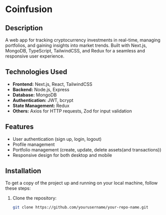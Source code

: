 # Coinfusion

## Description

A web app for tracking cryptocurrency investments in real-time, managing portfolios, and gaining insights into market trends. Built with Next.js, MongoDB, TypeScript, TailwindCSS, and Redux for a seamless and responsive user experience.

## Technologies Used

- **Frontend:** Next.js, React, TailwindCSS
- **Backend:** Node.js, Express
- **Database:** MongoDB
- **Authentication:** JWT, bcrypt
- **State Management:** Redux
- **Others:** Axios for HTTP requests, Zod for input validation

## Features

- User authentication (sign up, login, logout)
- Profile management
- Portfolio management (create, update, delete assets(and transactions))
- Responsive design for both desktop and mobile

## Installation

To get a copy of the project up and running on your local machine, follow these steps:

1. Clone the repository:
   ```bash
   git clone https://github.com/yourusername/your-repo-name.git
   ```
